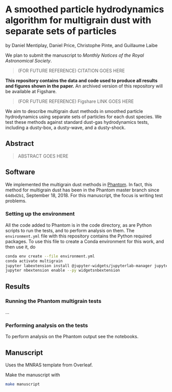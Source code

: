 # A smoothed particle hydrodynamics algorithm for multigrain dust with separate sets of particles

by Daniel Mentiplay, Daniel Price, Christophe Pinte, and Guillaume Laibe

We plan to submit the manuscript to *Monthly Notices of the Royal Astronomical Society*.
> (FOR FUTURE REFERENCE) CITATION GOES HERE

**This repository contains the data and code used to produce all results and figures shown in the paper.** An archived version of this repository will be available at Figshare.
> (FOR FUTURE REFERENCE) Figshare LINK GOES HERE

We aim to describe multigrain dust methods in smoothed particle hydrodynamics
using separate sets of particles for each dust species. We test these methods against standard dust-gas hydrodynamics tests, including a dusty-box, a dusty-wave, and a dusty-shock.

## Abstract

> ABSTRACT GOES HERE

## Software

We implemented the multigrain dust methods in [Phantom](https://phantomsph.bitbucket.io/). In fact, this method for multigrain dust has been in the Phantom master branch since `64dbd2b1`, September 18, 2018. For this manuscript, the focus is writing test problems.

### Setting up the environment

All the code added to Phantom is in the code directory, as are Python scripts to run the tests, and to perform analysis on them. The `environment.yml` file with this repository contains the Python required packages. To use this file to create a Conda environment for this work, and then use it, do

```bash
conda env create --file environment.yml
conda activate multigrain
jupyter labextension install @jupyter-widgets/jupyterlab-manager jupyter-matplotlib
jupyter nbextension enable --py widgetsnbextension
```

## Results

### Running the Phantom multigrain tests

...

### Performing analysis on the tests

To perform analysis on the Phantom output see the notebooks.

## Manuscript

Uses the MNRAS template from Overleaf.

Make the manuscript with

```bash
make manuscript
```
